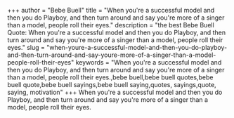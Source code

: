 +++
author = "Bebe Buell"
title = "When you're a successful model and then you do Playboy, and then turn around and say you're more of a singer than a model, people roll their eyes."
description = "the best Bebe Buell Quote: When you're a successful model and then you do Playboy, and then turn around and say you're more of a singer than a model, people roll their eyes."
slug = "when-youre-a-successful-model-and-then-you-do-playboy-and-then-turn-around-and-say-youre-more-of-a-singer-than-a-model-people-roll-their-eyes"
keywords = "When you're a successful model and then you do Playboy, and then turn around and say you're more of a singer than a model, people roll their eyes.,bebe buell,bebe buell quotes,bebe buell quote,bebe buell sayings,bebe buell saying,quotes, sayings,quote, saying, motivation"
+++
When you're a successful model and then you do Playboy, and then turn around and say you're more of a singer than a model, people roll their eyes.
